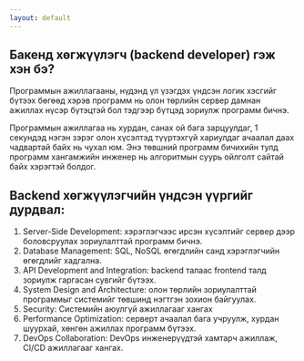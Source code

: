 ```yaml
---
layout: default
---
```

## Бакенд хөгжүүлэгч (backend developer) гэж хэн бэ?

Программын ажиллагааны, нүдэнд үл үзэгдэх үндсэн логик хэсгийг бүтээх бөгөөд хэрэв программ нь олон төрлийн сервер дамнан ажиллах нүсэр бүтэцтэй бол тэдгээр бүтцэд зориулж программ бичнэ. 

Программын ажиллагаа нь хурдан, санах ой бага зарцуулдаг, 1 секундэд нэгэн зэрэг олон хүсэлтэд түүртэхгүй хариулдаг ачаалал даах чадвартай байх нь чухал юм. Энэ төвшний программ бичихийн тулд программ хангамжийн инженер нь алгоритмын суурь ойлголт сайтай байх хэрэгтэй болдог.

## Backend хөгжүүлэгчийн үндсэн үүргийг дурдвал:
1. Server-Side Development: хэрэглэгчээс ирсэн хүсэлтийг сервер дээр боловсруулах зориулалттай программ бичнэ.
2. Database Management: SQL, NoSQL өгөгдлийн санд хэрэглэгчийн өгөгдлийг хадгална.
3. API Development and Integration: backend талаас frontend талд зориулж гаргасан сувгийг бүтээх.
4. System Design and Architecture: олон төрлийн зориулалттай программыг системийг төвшинд нэгтгэн зохион байгуулах.
5. Security: Системийн аюулгүй ажиллагааг хангах
6. Performance Optimization: серверт ачаалал бага учруулж, хурдан шуурхай, хөнгөн ажиллах программ бүтээх.
7. DevOps Collaboration: DevOps инженерүүдтэй хамтарч ажиллаж, CI/CD ажиллагааг хангах.
